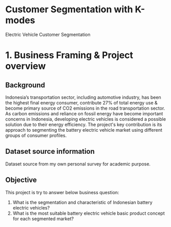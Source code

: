 # Customer Segmentation with K-modes
Electric Vehicle Customer Segmentation

# 1. Business Framing & Project overview

## Background
Indonesia’s transportation sector, including automotive industry, has been the highest final energy consumer, contribute 27% of total energy use & become primary source of CO2 emissions in the road transportation sector.
As carbon emissions and reliance on fossil energy have become important concerns in Indonesia, developing electric vehicles is considered a possible solution due to their energy efficiency.
The project's key contribution is its approach to segmenting the battery electric vehicle market using different groups of consumer profiles.

## Dataset source information
Dataset source from my own personal survey for academic purpose.

## Objective
This project is try to answer below business question:
1.   What is the segmentation and characteristic of Indonesian battery electric vehicles?
2.   What is the most suitable battery electric vehicle basic product concept for each segmented market?


